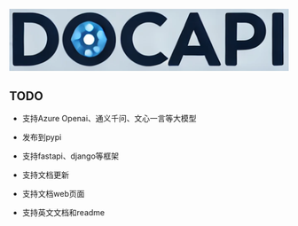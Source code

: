![image](assets/logo.png)

## TODO

- 支持Azure Openai、通义千问、文心一言等大模型

- 发布到pypi

- 支持fastapi、django等框架

- 支持文档更新

- 支持文档web页面

- 支持英文文档和readme

